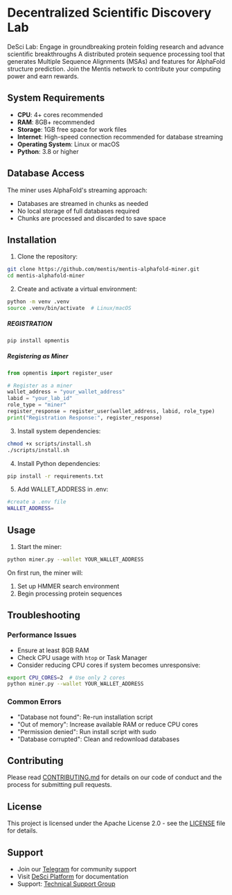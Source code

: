 # Decentralized Scientific Discovery Lab
DeSci Lab: Engage in groundbreaking protein folding research and advance scientific breakthroughs
A distributed protein sequence processing tool that generates Multiple Sequence Alignments (MSAs) and features for AlphaFold structure prediction. Join the Mentis network to contribute your computing power and earn rewards.

## System Requirements

- **CPU**: 4+ cores recommended
- **RAM**: 8GB+ recommended
- **Storage**: 1GB free space for work files
- **Internet**: High-speed connection recommended for database streaming
- **Operating System**: Linux or macOS
- **Python**: 3.8 or higher

## Database Access

The miner uses AlphaFold's streaming approach:
- Databases are streamed in chunks as needed
- No local storage of full databases required
- Chunks are processed and discarded to save space

## Installation

1. Clone the repository:

```bash
git clone https://github.com/mentis/mentis-alphafold-miner.git
cd mentis-alphafold-miner
```

2. Create and activate a virtual environment:

```bash
python -m venv .venv
source .venv/bin/activate  # Linux/macOS
```
##### REGISTRATION

```bash
pip install opmentis
```

##### Registering as Miner
```python
from opmentis import register_user

# Register as a miner
wallet_address = "your_wallet_address"
labid = "your_lab_id"
role_type = "miner"
register_response = register_user(wallet_address, labid, role_type)
print("Registration Response:", register_response)
```

3. Install system dependencies:

```bash
chmod +x scripts/install.sh
./scripts/install.sh
```

4. Install Python dependencies:

```bash
pip install -r requirements.txt
```

5. Add WALLET_ADDRESS in .env:

```bash
#create a .env file
WALLET_ADDRESS=
```

## Usage

1. Start the miner:

```bash
python miner.py --wallet YOUR_WALLET_ADDRESS
```

On first run, the miner will:
1. Set up HMMER search environment
2. Begin processing protein sequences

## Troubleshooting

### Performance Issues
- Ensure at least 8GB RAM
- Check CPU usage with `htop` or Task Manager
- Consider reducing CPU cores if system becomes unresponsive:

```bash
export CPU_CORES=2  # Use only 2 cores
python miner.py --wallet YOUR_WALLET_ADDRESS
```

### Common Errors
- "Database not found": Re-run installation script
- "Out of memory": Increase available RAM or reduce CPU cores
- "Permission denied": Run install script with sudo
- "Database corrupted": Clean and redownload databases

## Contributing

Please read [CONTRIBUTING.md](CONTRIBUTING.md) for details on our code of conduct and the process for submitting pull requests.

## License

This project is licensed under the Apache License 2.0 - see the [LICENSE](LICENSE) file for details.

## Support

- Join our [Telegram](https://t.me/opmentisai) for community support
- Visit [DeSci Platform](https://desci.opmentis.xyz) for documentation
- Support: [Technical Support Group](https://t.me/Opmentissupport)
